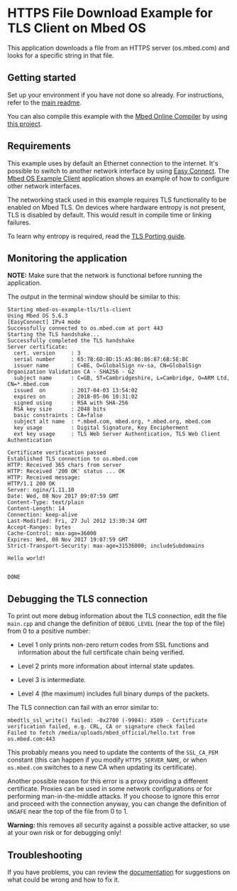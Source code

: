 # HTTPS File Download Example for TLS Client on Mbed OS

This application downloads a file from an HTTPS server (os.mbed.com) and looks for a specific string in that file.

## Getting started

Set up your environment if you have not done so already. For instructions, refer to the [main readme](../README.md).

You can also compile this example with the [Mbed Online Compiler](https://os.mbed.com/compiler/) by using [this project](https://os.mbed.com/teams/mbed-os-examples/code/mbed-os-example-tls-tls-client).

## Requirements

This example uses by default an Ethernet connection to the internet.
It's possible to switch to another network interface by using [Easy Connect](https://github.com/ARMmbed/easy-connect/blob/master/README.md). The [Mbed OS Example Client](https://github.com/ARMmbed/mbed-os-example-client#application-setup) application shows an example of how to configure other network interfaces.

The networking stack used in this example requires TLS functionality to be enabled on Mbed TLS. On devices where hardware entropy is not present, TLS is disabled by default. This would result in compile time or linking failures.

To learn why entropy is required, read the [TLS Porting guide](https://docs.mbed.com/docs/mbed-os-handbook/en/latest/advanced/tls_porting/).

## Monitoring the application

__NOTE:__ Make sure that the network is functional before running the application.

The output in the terminal window should be similar to this:

```
Starting mbed-os-example-tls/tls-client
Using Mbed OS 5.6.3
[EasyConnect] IPv4 mode
Successfully connected to os.mbed.com at port 443
Starting the TLS handshake...
Successfully completed the TLS handshake
Server certificate:
  cert. version     : 3
  serial number     : 65:7B:6D:8D:15:A5:B6:86:87:6B:5E:BC
  issuer name       : C=BE, O=GlobalSign nv-sa, CN=GlobalSign Organization Validation CA - SHA256 - G2
  subject name      : C=GB, ST=Cambridgeshire, L=Cambridge, O=ARM Ltd, CN=*.mbed.com
  issued  on        : 2017-04-03 13:54:02
  expires on        : 2018-05-06 10:31:02
  signed using      : RSA with SHA-256
  RSA key size      : 2048 bits
  basic constraints : CA=false
  subject alt name  : *.mbed.com, mbed.org, *.mbed.org, mbed.com
  key usage         : Digital Signature, Key Encipherment
  ext key usage     : TLS Web Server Authentication, TLS Web Client Authentication

Certificate verification passed
Established TLS connection to os.mbed.com
HTTP: Received 365 chars from server
HTTP: Received '200 OK' status ... OK
HTTP: Received message:
HTTP/1.1 200 OK
Server: nginx/1.11.10
Date: Wed, 08 Nov 2017 09:07:59 GMT
Content-Type: text/plain
Content-Length: 14
Connection: keep-alive
Last-Modified: Fri, 27 Jul 2012 13:30:34 GMT
Accept-Ranges: bytes
Cache-Control: max-age=36000
Expires: Wed, 08 Nov 2017 19:07:59 GMT
Strict-Transport-Security: max-age=31536000; includeSubdomains

Hello world!


DONE
```

## Debugging the TLS connection

To print out more debug information about the TLS connection, edit the file `main.cpp` and change the definition of `DEBUG_LEVEL` (near the top of the file) from 0 to a positive number:

* Level 1 only prints non-zero return codes from SSL functions and information about the full certificate chain being verified.

* Level 2 prints more information about internal state updates.

* Level 3 is intermediate.

* Level 4 (the maximum) includes full binary dumps of the packets.


The TLS connection can fail with an error similar to:

    mbedtls_ssl_write() failed: -0x2700 (-9984): X509 - Certificate verification failed, e.g. CRL, CA or signature check failed
    Failed to fetch /media/uploads/mbed_official/hello.txt from os.mbed.com:443

This probably means you need to update the contents of the `SSL_CA_PEM` constant (this can happen if you modify `HTTPS_SERVER_NAME`, or when `os.mbed.com` switches to a new CA when updating its certificate).

Another possible reason for this error is a proxy providing a different certificate. Proxies can be used in some network configurations or for performing man-in-the-middle attacks. If you choose to ignore this error and proceed with the connection anyway, you can change the definition of `UNSAFE` near the top of the file from 0 to 1.

**Warning:** this removes all security against a possible active attacker, so use at your own risk or for debugging only!

## Troubleshooting

If you have problems, you can review the [documentation](https://os.mbed.com/docs/latest/tutorials/debugging.html) for suggestions on what could be wrong and how to fix it.
